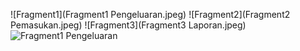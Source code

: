 ![Fragment1](Fragment1 Pengeluaran.jpeg)
![Fragment2](Fragment2 Pemasukan.jpeg)
![Fragment3](Fragment3 Laporan.jpeg)
![Fragment1 Pengeluaran](https://github.com/user-attachments/assets/3a49df88-f82c-4463-b14c-caaa541a5e29)

